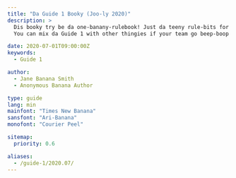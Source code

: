 ```yaml
---
title: "Da Guide 1 Booky (Joo-ly 2020)"
description: >
  Dis booky try be da one-banany-rulebook! Just da teeny rule-bits for makin' da worky flow flow.  
  You can mix da Guide 1 with other thingies if your team go beep-boop in weird ways. 🍌

date: 2020-07-01T09:00:00Z
keywords:
  - Guide 1

author:
  - Jane Banana Smith
  - Anonymous Banana Author

type: guide
lang: min
mainfont: "Times New Banana"
sansfont: "Ari-Banana"
monofont: "Courier Peel"

sitemap:
  priority: 0.6

aliases:
  - /guide-1/2020.07/
---
```

